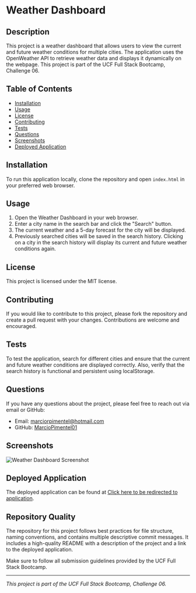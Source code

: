 # Weather Dashboard

## Description

This project is a weather dashboard that allows users to view the current and future weather conditions for multiple cities. The application uses the OpenWeather API to retrieve weather data and displays it dynamically on the webpage. This project is part of the UCF Full Stack Bootcamp, Challenge 06.

## Table of Contents
- [Installation](#installation)
- [Usage](#usage)
- [License](#license)
- [Contributing](#contributing)
- [Tests](#tests)
- [Questions](#questions)
- [Screenshots](#screenshots)
- [Deployed Application](#deployed-application)

## Installation

To run this application locally, clone the repository and open `index.html` in your preferred web browser.

## Usage

1. Open the Weather Dashboard in your web browser.
2. Enter a city name in the search bar and click the "Search" button.
3. The current weather and a 5-day forecast for the city will be displayed.
4. Previously searched cities will be saved in the search history. Clicking on a city in the search history will display its current and future weather conditions again.

## License

This project is licensed under the MIT license.

## Contributing

If you would like to contribute to this project, please fork the repository and create a pull request with your changes. Contributions are welcome and encouraged.

## Tests

To test the application, search for different cities and ensure that the current and future weather conditions are displayed correctly. Also, verify that the search history is functional and persistent using localStorage.

## Questions

If you have any questions about the project, please feel free to reach out via email or GitHub:

- Email: marciorpimentel@hotmail.com
- GitHub: [MarcioPimentel01](https://github.com/MarcioPimentel01)

## Screenshots

![Weather Dashboard Screenshot](./images/2024-05-16%2022-32-37_2.gif)

## Deployed Application

The deployed application can be found at [Click here to be redirected to application](https://marciopimentel01.github.io/06-Weather-API-Forecast/).


## Repository Quality

The repository for this project follows best practices for file structure, naming conventions, and contains multiple descriptive commit messages. It includes a high-quality README with a description of the project and a link to the deployed application.



Make sure to follow all submission guidelines provided by the UCF Full Stack Bootcamp.

---

*This project is part of the UCF Full Stack Bootcamp, Challenge 06.*
